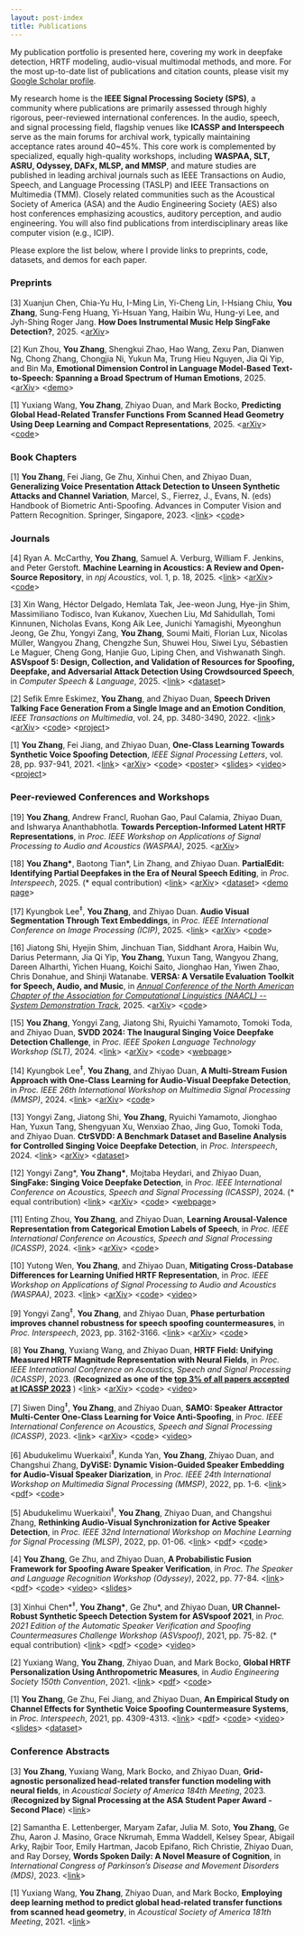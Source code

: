 ```yaml
---
layout: post-index
title: Publications
---
```


My publication portfolio is presented here, covering my work in deepfake detection, HRTF modeling, audio-visual multimodal methods, and more. For the most up-to-date list of publications and citation counts, please visit my [Google Scholar profile](https://scholar.google.com/citations?hl=en&user=nYtHcRAAAAAJ&view_op=list_works&sortby=pubdate).

My research home is the <strong>IEEE Signal Processing Society (SPS)</strong>, a community where publications are primarily assessed through highly rigorous, peer-reviewed international conferences. In the audio, speech, and signal processing field, flagship venues like <strong>ICASSP and Interspeech</strong> serve as the main forums for archival work, typically maintaining acceptance rates around 40~45%. This core work is complemented by specialized, equally high-quality workshops, including <strong>WASPAA, SLT, ASRU, Odyssey, DAFx, MLSP, and MMSP</strong>, and mature studies are published in leading archival journals such as IEEE Transactions on Audio, Speech, and Language Processing (TASLP) and IEEE Transactions on Multimedia (TMM). Closely related communities such as the Acoustical Society of America (ASA) and the Audio Engineering Society (AES) also host conferences emphasizing acoustics, auditory perception, and audio engineering. You will also find publications from interdisciplinary areas like computer vision (e.g., ICIP). 

Please explore the list below, where I provide links to preprints, code, datasets, and demos for each paper.

### Preprints

<p>[3] Xuanjun Chen, Chia-Yu Hu, I-Ming Lin, Yi-Cheng Lin, I-Hsiang Chiu, <strong>You Zhang</strong>, Sung-Feng Huang, Yi-Hsuan Yang, Haibin Wu, Hung-yi Lee, and Jyh-Shing Roger Jang. <strong>How Does Instrumental Music Help SingFake Detection?</strong>, 2025. &lt;<a href="https://arxiv.org/abs/2509.14675">arXiv</a>&gt; </p>

<p>[2] Kun Zhou, <strong>You Zhang</strong>, Shengkui Zhao, Hao Wang, Zexu Pan, Dianwen Ng, Chong Zhang, Chongjia Ni, Yukun Ma, Trung Hieu Nguyen, Jia Qi Yip, and Bin Ma,  <strong>Emotional Dimension Control in Language Model-Based Text-to-Speech: Spanning a Broad Spectrum of Human Emotions</strong>, 2025. &lt;<a href="https://arxiv.org/abs/2409.16681">arXiv</a>&gt; &lt;<a href="https://kunzhou9646.github.io/emo-icassp25/">demo</a>&gt;</p>

<p>[1] Yuxiang Wang, <strong>You Zhang</strong>, Zhiyao Duan, and Mark Bocko,  <strong>Predicting Global Head-Related Transfer Functions From Scanned Head Geometry Using Deep Learning and Compact Representations</strong>, 2025. &lt;<a href="https://arxiv.org/abs/2207.14352">arXiv</a>&gt; &lt;<a href="https://github.com/YuriWayne42/hrtf_personalization_fromMesh">code</a>&gt;</p>

<!-- <p>[1] <strong>You Zhang*</strong>, Ge Zhu*, Julia M. Soto*, Samantha E. Lettenberger*, Maryam Zafar, Peggy Auinger, Abigail Arky, Emma Waddell, Kelsey Spear, Rajbir Toor, Grace Nkrumah, Emily A. Hartman, Jacob Epifano, Michael J. Hasselberg, Anton P. Porsteinsson, Rich Christie, Zhiyao Duan, Aaron J. Masino, and E. Ray Dorsey,  <strong>Words Spoken Daily among Individuals with Neurodegenerative Conditions: A Pilot Study</strong>, 2023. (* equal contribution) </p> -->

### Book Chapters

<p>[1] <strong>You Zhang</strong>, Fei Jiang, Ge Zhu, Xinhui Chen, and Zhiyao Duan, <strong>Generalizing Voice Presentation Attack Detection to Unseen Synthetic Attacks and Channel Variation</strong>, Marcel, S., Fierrez, J., Evans, N. (eds) Handbook of Biometric Anti-Spoofing. Advances in Computer Vision and Pattern Recognition. Springer, Singapore, 2023. &lt;<a href="https://link.springer.com/chapter/10.1007/978-981-19-5288-3_15">link</a>&gt; &lt;<a href="https://github.com/yzyouzhang/HBAS_chapter_voice3">code</a>&gt; </p>

### Journals

<p>[4] Ryan A. McCarthy, <strong>You Zhang</strong>, Samuel A. Verburg, William F. Jenkins, and Peter Gerstoft. <strong>Machine Learning in Acoustics: A Review and Open-Source Repository</strong>, in <em>npj Acoustics</em>, vol. 1, p. 18, 2025. &lt;<a href="https://www.nature.com/articles/s44384-025-00021-w">link</a>&gt; &lt;<a href="https://arxiv.org/abs/2507.04419">arXiv</a>&gt; &lt;<a href="https://github.com/RAMshades/AcousticsML">code</a>&gt;</p>

<p>[3] Xin Wang, Héctor Delgado, Hemlata Tak, Jee-weon Jung, Hye-jin Shim, Massimiliano Todisco, Ivan Kukanov, Xuechen Liu, Md Sahidullah, Tomi Kinnunen, Nicholas Evans, Kong Aik Lee, Junichi Yamagishi, Myeonghun Jeong, Ge Zhu, Yongyi Zang, <strong>You Zhang</strong>, Soumi Maiti, Florian Lux, Nicolas Müller, Wangyou Zhang, Chengzhe Sun, Shuwei Hou, Siwei Lyu, Sébastien Le Maguer, Cheng Gong, Hanjie Guo, Liping Chen, and Vishwanath Singh. <strong>ASVspoof 5: Design, Collection, and Validation of Resources for Spoofing, Deepfake, and Adversarial Attack Detection Using Crowdsourced Speech</strong>, in <em>Computer Speech & Language</em>, 2025. &lt;<a href="https://doi.org/10.1016/j.csl.2025.101825">link</a>&gt; &lt;<a href="https://doi.org/10.5281/zenodo.14498690">dataset</a>&gt;</p>

<p>[2] Sefik Emre Eskimez, <strong>You Zhang</strong>, and Zhiyao Duan, <strong>Speech Driven Talking Face Generation From a Single Image and an Emotion Condition</strong>, <em>IEEE Transactions on Multimedia</em>, vol. 24, pp. 3480-3490, 2022. &lt;<a href="https://ieeexplore.ieee.org/document/9496264">link</a>&gt; &lt;<a href="https://arxiv.org/abs/2008.03592">arXiv</a>&gt; &lt;<a href="https://github.com/eeskimez/emotalkingface">code</a>&gt; &lt;<a href="https://labsites.rochester.edu/air/projects/tfaceemo.html">project</a>&gt; </p>

<p>[1] <strong>You Zhang</strong>, Fei Jiang, and Zhiyao Duan, <strong>One-Class Learning Towards Synthetic Voice Spoofing Detection</strong>, <em>IEEE Signal Processing Letters</em>, vol. 28, pp. 937-941, 2021. &lt;<a href="https://ieeexplore.ieee.org/document/9417604">link</a>&gt; &lt;<a href="https://arxiv.org/abs/2010.13995">arXiv</a>&gt; &lt;<a href="https://github.com/yzyouzhang/AIR-ASVspoof">code</a>&gt; &lt;<a href="https://labsites.rochester.edu/air/publications/ICASSP2022Poster_Neil.pdf">poster</a>&gt; &lt;<a href="https://labsites.rochester.edu/air/publications/ICASSP2022Slides_Neil.pdf">slides</a>&gt; &lt;<a href="https://www.youtube.com/watch?v=pX9aq8CaIvk">video</a>&gt; &lt;<a href="https://labsites.rochester.edu/air/projects/asvspoof.html">project</a>&gt; </p>

### Peer-reviewed Conferences and Workshops

<p>[19] <strong>You Zhang</strong>, Andrew Francl, Ruohan Gao, Paul Calamia, Zhiyao Duan, and Ishwarya Ananthabhotla. <strong>Towards Perception-Informed Latent HRTF Representations</strong>, in <em>Proc. IEEE Workshop on Applications of Signal Processing to Audio and Acoustics (WASPAA)</em>, 2025. &lt;<a href="https://arxiv.org/abs/2507.02815">arXiv</a>&gt;</p> 

<p>[18] <strong>You Zhang*</strong>, Baotong Tian*, Lin Zhang, and Zhiyao Duan. <strong>PartialEdit: Identifying Partial Deepfakes in the Era of Neural Speech Editing</strong>, in <em>Proc. Interspeech</em>, 2025. (* equal contribution) &lt;<a href="https://www.isca-archive.org/interspeech_2025/zhang25g_interspeech.html">link</a>&gt;  &lt;<a href="https://arxiv.org/abs/2506.02958">arXiv</a>&gt; &lt;<a href="https://doi.org/10.5281/zenodo.15519187">dataset</a>&gt; &lt;<a href="https://yzyouzhang.com/PartialEdit/">demo page</a>&gt;</p> 

<p>[17] Kyungbok Lee<sup>‡</sup>, <strong>You Zhang</strong>, and Zhiyao Duan. <strong>Audio Visual Segmentation Through Text Embeddings</strong>, in <em>Proc. IEEE International Conference on Image Processing (ICIP)</em>, 2025. &lt;<a href="https://ieeexplore.ieee.org/document/11084490">link</a>&gt; &lt;<a href="https://arxiv.org/abs/2502.16359">arXiv</a>&gt; &lt;<a href="https://github.com/bok-bok/AV2T-SAM">code</a>&gt;</p> 

<p>[16] Jiatong Shi, Hyejin Shim, Jinchuan Tian, Siddhant Arora, Haibin Wu, Darius Petermann, Jia Qi Yip, <strong>You Zhang</strong>, Yuxun Tang, Wangyou Zhang, Dareen Alharthi, Yichen Huang, Koichi Saito, Jionghao Han, Yiwen Zhao, Chris Donahue, and Shinji Watanabe. <strong>VERSA: A Versatile Evaluation Toolkit for Speech, Audio, and Music</strong>, in <em><a href="https://openreview.net/group?id=aclweb.org/NAACL/2025/Demo_Track">Annual Conference of the North American Chapter of the Association for Computational Linguistics (NAACL) -- System Demonstration Track</a></em>, 2025. &lt;<a href="https://arxiv.org/abs/2412.17667">arXiv</a>&gt; &lt;<a href="https://github.com/shinjiwlab/versa">code</a>&gt;</p>

<p>[15] <strong>You Zhang</strong>, Yongyi Zang, Jiatong Shi, Ryuichi Yamamoto, Tomoki Toda, and Zhiyao Duan, <strong>SVDD 2024: The Inaugural Singing Voice Deepfake Detection Challenge</strong>, in <em>Proc. IEEE Spoken Language Technology Workshop (SLT)</em>, 2024. &lt;<a href="https://ieeexplore.ieee.org/document/10832284">link</a>&gt; &lt;<a href="https://arxiv.org/abs/2408.16132">arXiv</a>&gt; &lt;<a href="https://github.com/SVDDChallenge/CtrSVDD2024_Baseline">code</a>&gt; &lt;<a href="https://svddchallenge.org/">webpage</a>&gt;</p>

<p>[14] Kyungbok Lee<sup>‡</sup>, <strong>You Zhang</strong>, and Zhiyao Duan, <strong>A Multi-Stream Fusion Approach with One-Class Learning for Audio-Visual Deepfake Detection</strong>, in <em>Proc. IEEE 26th International Workshop on Multimedia Signal Processing (MMSP)</em>, 2024. &lt;<a href="https://ieeexplore.ieee.org/document/10743671">link</a>&gt; &lt;<a href="https://arxiv.org/abs/2406.14176">arXiv</a>&gt; &lt;<a href="https://github.com/bok-bok/MSOC">code</a>&gt;</p>

<p>[13] Yongyi Zang, Jiatong Shi, <strong>You Zhang</strong>, Ryuichi Yamamoto, Jionghao Han, Yuxun Tang, Shengyuan Xu, Wenxiao Zhao, Jing Guo, Tomoki Toda, and Zhiyao Duan. <strong>CtrSVDD: A Benchmark Dataset and Baseline Analysis for Controlled Singing Voice Deepfake Detection</strong>, in <em>Proc. Interspeech</em>, 2024. &lt;<a href="https://www.isca-archive.org/interspeech_2024/zang24_interspeech.html">link</a>&gt; &lt;<a href="https://arxiv.org/pdf/2406.02438">arXiv</a>&gt; &lt;<a href="https://zenodo.org/records/10467648">dataset</a>&gt; </p>

<p>[12] Yongyi Zang*, <strong>You Zhang*</strong>, Mojtaba Heydari, and Zhiyao Duan,  <strong>SingFake: Singing Voice Deepfake Detection</strong>, in <em>Proc. IEEE International Conference on Acoustics, Speech and Signal Processing (ICASSP)</em>, 2024. (* equal contribution) &lt;<a href="https://ieeexplore.ieee.org/document/10448184">link</a>&gt; &lt;<a href="https://arxiv.org/abs/2309.07525">arXiv</a>&gt; &lt;<a href="https://github.com/yongyizang/SingFake">code</a>&gt; &lt;<a href="https://www.singfake.org/">webpage</a>&gt;</p>

<p>[11] Enting Zhou, <strong>You Zhang</strong>, and Zhiyao Duan,  <strong>Learning Arousal-Valence Representation from Categorical Emotion Labels of Speech</strong>, in <em>Proc. IEEE International Conference on Acoustics, Speech and Signal Processing (ICASSP)</em>, 2024. &lt;<a href="https://ieeexplore.ieee.org/document/10445890">link</a>&gt; &lt;<a href="https://arxiv.org/abs/2311.14816">arXiv</a>&gt; &lt;<a href="https://github.com/ETZET/SpeechEmotionAVLearning">code</a>&gt; </p>

<p>[10] Yutong Wen, <strong>You Zhang</strong>, and Zhiyao Duan, <strong>Mitigating Cross-Database Differences for Learning Unified HRTF Representation</strong>, in <em>Proc. IEEE Workshop on Applications of Signal Processing to Audio and Acoustics (WASPAA)</em>, 2023. &lt;<a href="https://ieeexplore.ieee.org/document/10248178">link</a>&gt; &lt;<a href="https://arxiv.org/abs/2307.14547">arXiv</a>&gt; &lt;<a href="https://github.com/YutongWen/HRTF_field_norm">code</a>&gt; &lt;<a href="https://youtu.be/NLxLF9mIc3U">video</a>&gt;</p>

<p>[9] Yongyi Zang<sup>‡</sup>, <strong>You Zhang</strong>, and Zhiyao Duan, <strong>Phase perturbation improves channel robustness for speech spoofing countermeasures</strong>, in <em>Proc. Interspeech</em>, 2023, pp. 3162-3166. &lt;<a href="https://www.isca-speech.org/archive/interspeech_2023/zang23_interspeech.html">link</a>&gt; &lt;<a href="https://arxiv.org/abs/2306.03389">arXiv</a>&gt; &lt;<a href="https://github.com/yongyizang/PhaseAntispoofing_INTERSPEECH">code</a>&gt;</p>

<p>[8] <strong>You Zhang</strong>, Yuxiang Wang, and Zhiyao Duan, <strong>HRTF Field: Unifying Measured HRTF Magnitude Representation with Neural Fields</strong>, in <em>Proc. IEEE International Conference on Acoustics, Speech and Signal Processing (ICASSP)</em>, 2023. (<strong>Recognized as one of the <a href="https://drive.google.com/file/d/1qTDdwqGuenJsZZoyFD2uBh_t6QUt0PPE/view?usp=sharing">top 3% of all papers accepted at ICASSP 2023</a> </strong>) &lt;<a href="https://ieeexplore.ieee.org/document/10095801">link</a>&gt; &lt;<a href="https://arxiv.org/abs/2210.15196">arXiv</a>&gt; &lt;<a href="https://github.com/yzyouzhang/hrtf_field">code</a>&gt; &lt;<a href="https://youtu.be/HoQg8YzX1jg">video</a>&gt; </p>

<p>[7] Siwen Ding<sup>‡</sup>, <strong>You Zhang</strong>, and Zhiyao Duan, <strong>SAMO: Speaker Attractor Multi-Center One-Class Learning for Voice Anti-Spoofing</strong>, in <em>Proc. IEEE International Conference on Acoustics, Speech and Signal Processing (ICASSP)</em>, 2023. &lt;<a href="https://ieeexplore.ieee.org/document/10094704">link</a>&gt; &lt;<a href="https://arxiv.org/abs/2211.02718">arXiv</a>&gt; &lt;<a href="https://github.com/sivannavis/samo">code</a>&gt; &lt;<a href="https://youtu.be/2szWD06keUg">video</a>&gt; </p>

<p>[6] Abudukelimu Wuerkaixi<sup>‡</sup>, Kunda Yan, <strong>You Zhang</strong>, Zhiyao Duan, and Changshui Zhang, <strong>DyViSE: Dynamic Vision-Guided Speaker Embedding for Audio-Visual Speaker Diarization</strong>, in <em>Proc. IEEE 24th International Workshop on Multimedia Signal Processing (MMSP)</em>, 2022, pp. 1-6. &lt;<a href="https://ieeexplore.ieee.org/document/9948860">link</a>&gt; &lt;<a href="https://labsites.rochester.edu/air/publications/Wuerkaixi_DyViSE.pdf">pdf</a>&gt; &lt;<a href="https://github.com/zaocan666/DyViSE">code</a>&gt; </p>

<p>[5] Abudukelimu Wuerkaixi<sup>‡</sup>, <strong>You Zhang</strong>, Zhiyao Duan, and Changshui Zhang, <strong>Rethinking Audio-Visual Synchronization for Active Speaker Detection</strong>, in <em>Proc. IEEE 32nd International Workshop on Machine Learning for Signal Processing (MLSP)</em>, 2022, pp. 01-06. &lt;<a href="https://ieeexplore.ieee.org/document/9943352">link</a>&gt; &lt;<a href="https://arxiv.org/pdf/2206.10421.pdf">pdf</a>&gt; &lt;<a href="https://github.com/zaocan666/SyncTalkNet">code</a>&gt; </p>

<p>[4] <strong>You Zhang</strong>, Ge Zhu, and Zhiyao Duan, <strong>A Probabilistic Fusion Framework for Spoofing Aware Speaker Verification</strong>, in <em>Proc. The Speaker and Language Recognition Workshop (Odyssey)</em>, 2022, pp. 77-84. &lt;<a href="https://www.isca-speech.org/archive/odyssey_2022/zhang22b_odyssey.html">link</a>&gt; &lt;<a href="https://www.isca-speech.org/archive/pdfs/odyssey_2022/zhang22b_odyssey.pdf">pdf</a>&gt; &lt;<a href="https://github.com/yzyouzhang/SASV_PR">code</a>&gt; &lt;<a href="https://www.youtube.com/watch?v=98p-KLH3cKc">video</a>&gt; &lt;<a href="https://labsites.rochester.edu/air/publications/Zhang22Odyssey.pdf">slides</a>&gt;</p>

<p>[3] Xinhui Chen*<sup>‡</sup>, <strong>You Zhang*</strong>, Ge Zhu*, and Zhiyao Duan, <strong>UR Channel-Robust Synthetic Speech Detection System for ASVspoof 2021</strong>, in <em>Proc. 2021 Edition of the Automatic Speaker Verification and Spoofing Countermeasures Challenge Workshop (ASVspoof)</em>, 2021, pp. 75-82. (* equal contribution) &lt;<a href="https://www.isca-speech.org/archive/asvspoof_2021/chen21_asvspoof.html">link</a>&gt; &lt;<a href="https://www.isca-speech.org/archive/pdfs/asvspoof_2021/chen21_asvspoof.pdf">pdf</a>&gt; &lt;<a href="https://github.com/yzyouzhang/ASVspoof2021_AIR">code</a>&gt; &lt;<a href="https://www.youtube.com/watch?v=-wKMOTp8Tt0">video</a>&gt; </p>

<p>[2] Yuxiang Wang, <strong>You Zhang</strong>, Zhiyao Duan, and Mark Bocko, <strong>Global HRTF Personalization Using Anthropometric Measures</strong>, in <em>Audio Engineering Society 150th Convention</em>, 2021. &lt;<a href="https://www.aes.org/e-lib/browse.cfm?elib=21095">link</a>&gt; &lt;<a href="https://labsites.rochester.edu/air/publications/Wang21HRTF.pdf">pdf</a>&gt; &lt;<a href="https://github.com/YuriWayne42/hrtf_sht_personalization">code</a>&gt; </p>

<p>[1] <strong>You Zhang</strong>, Ge Zhu, Fei Jiang, and Zhiyao Duan, <strong>An Empirical Study on Channel Effects for Synthetic Voice Spoofing Countermeasure Systems</strong>, in <em>Proc. Interspeech</em>, 2021, pp. 4309-4313. &lt;<a href="https://www.isca-speech.org/archive/interspeech_2021/zhang21ea_interspeech.html">link</a>&gt; &lt;<a href="https://www.isca-speech.org/archive/pdfs/interspeech_2021/zhang21ea_interspeech.pdf">pdf</a>&gt; &lt;<a href="https://github.com/yzyouzhang/Empirical-Channel-CM">code</a>&gt; &lt;<a href="https://www.youtube.com/watch?v=t6qtehKer6w">video</a>&gt; &lt;<a href="https://labsites.rochester.edu/air/publications/Zhang21channel_slides.pdf">slides</a>&gt; &lt;<a href="https://zenodo.org/records/5794671">dataset</a>&gt; </p>

### Conference Abstracts
<p>[3] <strong>You Zhang</strong>, Yuxiang Wang, Mark Bocko, and Zhiyao Duan, <strong>Grid-agnostic personalized head-related transfer function modeling with neural fields</strong>, in <em>Acoustical Society of America 184th Meeting</em>, 2023. (<strong>Recognized by Signal Processing at the ASA Student Paper Award - Second Place</strong>)
            &lt;<a href="http://dx.doi.org/10.1121/10.0018387">link</a>&gt; </p>
            
<p>[2] Samantha E. Lettenberger, Maryam Zafar, Julia M. Soto, <strong>You Zhang</strong>, Ge Zhu, Aaron J. Masino, Grace Nkrumah, Emma Waddell, Kelsey Spear, Abigail Arky, Rajbir Toor, Emily Hartman, Jacob Epifano, Rich Christie, Zhiyao Duan, and Ray Dorsey, <strong>Words Spoken Daily: A Novel Measure of Cognition</strong>, in <em>International Congress of Parkinson’s Disease and Movement Disorders (MDS)</em>, 2023. 
            &lt;<a href="https://www.mdsabstracts.org/abstract/words-spoken-daily-a-novel-measure-of-cognition/">link</a>&gt; </p>
            
<p>[1] Yuxiang Wang, <strong>You Zhang</strong>, Zhiyao Duan, and Mark Bocko, <strong>Employing deep learning method to predict global head-related transfer functions from scanned head geometry</strong>, in <em>Acoustical Society of America 181th Meeting</em>, 2021. 
            &lt;<a href="https://doi.org/10.1121/10.0008543">link</a>&gt; </p>



<!-- # COMMENT EXPLAINING THIS PAGE -- 
https://labsites.rochester.edu/air/
We're currently using this section of the site to host these tutorials,
  but you might want to use it to showcase and describe your `Research`,
  to chronicle various `Talks` you've given over your history, or to
  write about various news or updates that have happened to you.

You can update the `title` of file (line 3) to change the heading of 
  the page and its title in the browser. To change how it's referred to
  in the navigation and/or adjust its url, see `data/navigation.yml` file.
-->
